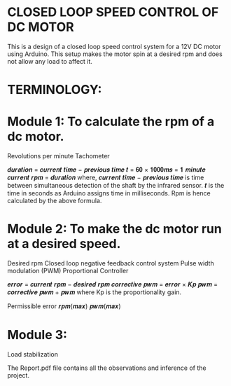 # CLOSED LOOP SPEED CONTROL OF DC MOTOR
This is a design of a closed loop speed control system for a 12V DC motor using Arduino. This setup makes the motor spin at a desired rpm and does not allow any load to affect it.

# TERMINOLOGY:
# Module 1: To calculate the rpm of a dc motor.
Revolutions per minute 
Tachometer

𝒅𝒖𝒓𝒂𝒕𝒊𝒐𝒏 = 𝒄𝒖𝒓𝒓𝒆𝒏𝒕 𝒕𝒊𝒎𝒆 − 𝒑𝒓𝒆𝒗𝒊𝒐𝒖𝒔 𝒕𝒊𝒎𝒆
𝒕 = 𝟔𝟎  × 𝟏𝟎𝟎𝟎𝒎𝒔 = 𝟏 𝒎𝒊𝒏𝒖𝒕𝒆
𝒄𝒖𝒓𝒓𝒆𝒏𝒕 𝒓𝒑𝒎 = 𝒅𝒖𝒓𝒂𝒕𝒊𝒐𝒏
where,
𝒄𝒖𝒓𝒓𝒆𝒏𝒕 𝒕𝒊𝒎𝒆 − 𝒑𝒓𝒆𝒗𝒊𝒐𝒖𝒔 𝒕𝒊𝒎𝒆 is time between simultaneous detection of the shaft by the infrared sensor.
𝒕 is the time in seconds as Arduino assigns time in milliseconds. Rpm is hence calculated by the above formula.

# Module 2: To make the dc motor run at a desired speed.
Desired rpm
Closed loop negative feedback control system
Pulse width modulation (PWM)
Proportional Controller
 
𝒆𝒓𝒓𝒐𝒓 = 𝒄𝒖𝒓𝒓𝒆𝒏𝒕 𝒓𝒑𝒎 − 𝒅𝒆𝒔𝒊𝒓𝒆𝒅 𝒓𝒑𝒎
𝒄𝒐𝒓𝒓𝒆𝒄𝒕𝒊𝒗𝒆 𝒑𝒘𝒎 = 𝒆𝒓𝒓𝒐𝒓 × 𝑲𝒑
𝒑𝒘𝒎 = 𝒄𝒐𝒓𝒓𝒆𝒄𝒕𝒊𝒗𝒆 𝒑𝒘𝒎 + 𝒑𝒘𝒎
where Kp is the proportionality gain.

Permissible error
𝒓𝒑𝒎(𝒎𝒂𝒙)
𝒑𝒘𝒎(𝒎𝒂𝒙)

# Module 3:
Load stabilization




The Report.pdf file contains all the observations and inference of the project.
